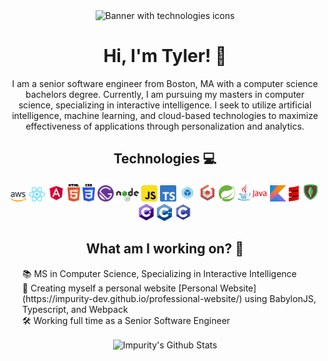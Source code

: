 
<div align="center">
    <img src="https://media-exp1.licdn.com/dms/image/C4E16AQHBFKF3FtwNhg/profile-displaybackgroundimage-shrink_200_800/0/1610501807226?e=1616025600&v=beta&t=4y8DpWzB2sX2eDCtXKv89OkJNqRAMplNpi22KDKk9VU" alt="Banner with technologies icons" />
</div>

<div align="center">

# Hi, I'm Tyler! 👾

I am a senior software engineer from Boston, MA with a computer science bachelors degree. Currently, I am pursuing my masters in computer science, specializing in interactive intelligence. I seek to utilize artificial intelligence, machine learning, and cloud-based technologies to maximize effectiveness of applications through personalization and analytics.

</div>

<div align="center">

## Technologies 💻

<img width="26px" src="assets/aws.svg" alt="aws" />
<img width="26px" src="assets/react.svg" alt="react" />
<img width="28px" src="assets/angular.svg" alt="angular" />
<img width="20px" src="assets/html5.svg" alt="html5" />
<img width="20px" src="assets/css3.svg" alt="css3" />
<img width="26px" src="assets/gatsby.svg" alt="gatsby" />
<img width="36px" src="assets/nodejs.svg" alt="nodejs" />
<img width="26px" src="assets/js.png" alt="js" />
<img width="26px" src="assets/ts.svg" alt="ts" />
<img width="28px" src="assets/webpack.png" alt="webpack" />
<img width="28px" src="assets/babylonjs.png" alt="babylonjs" />
<img width="26px" src="assets/springboot.svg" alt="springboot" />
<img width="48px" src="assets/java.png" alt="java" />
<img width="26px" src="assets/kotlin.png" alt="kotlin" />
<img width="16px" src="assets/scala.png" alt="scala" />
<img width="30px" src="assets/mongodb.png" alt="mongodb" />
<img width="26px" src="assets/csharp.png" alt="c#" />
<img width="24px" src="assets/cplusplus.png" alt="c++" />
<img width="28px" src="assets/c.png" alt="c" />

</div>

<div align="center">

## What am I working on? 🌌

</div>

<div align="left">

<ul>
<li style="list-style-type: none;">📚 MS in Computer Science, Specializing in Interactive Intelligence</li>
<li style="list-style-type: none;">📝 Creating myself a personal website [Personal Website](https://impurity-dev.github.io/professional-website/) using BabylonJS, Typescript, and Webpack</li>
<li style="list-style-type: none;">🛠 Working full time as a Senior Software Engineer</li>
</ui>


</div>


<div align="center">
    <img align="center" src="https://github-readme-stats.vercel.app/api?username=impurity-dev&show_icons=true&theme=radical" alt="Impurity's Github Stats" />
</div>